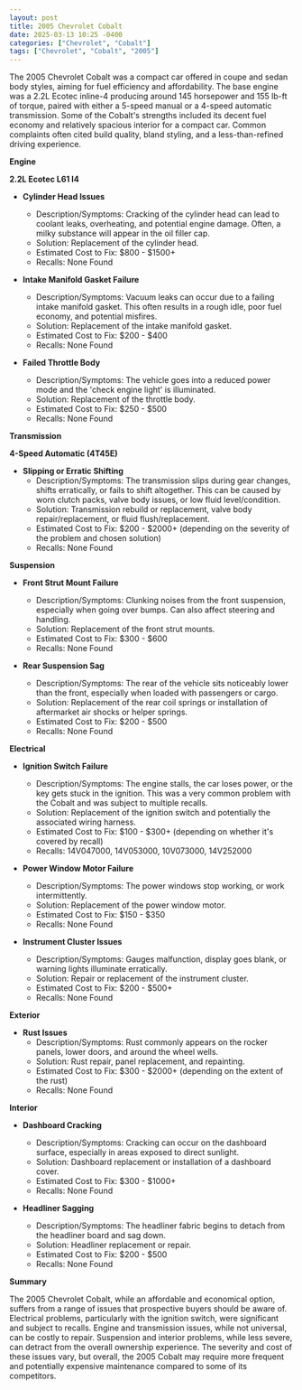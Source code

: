 ```yaml
---
layout: post
title: 2005 Chevrolet Cobalt
date: 2025-03-13 10:25 -0400
categories: ["Chevrolet", "Cobalt"]
tags: ["Chevrolet", "Cobalt", "2005"]
---
```

The 2005 Chevrolet Cobalt was a compact car offered in coupe and sedan body styles, aiming for fuel efficiency and affordability. The base engine was a 2.2L Ecotec inline-4 producing around 145 horsepower and 155 lb-ft of torque, paired with either a 5-speed manual or a 4-speed automatic transmission. Some of the Cobalt's strengths included its decent fuel economy and relatively spacious interior for a compact car. Common complaints often cited build quality, bland styling, and a less-than-refined driving experience.

**Engine**

**2.2L Ecotec L61 I4**

*   **Cylinder Head Issues**
    *   Description/Symptoms: Cracking of the cylinder head can lead to coolant leaks, overheating, and potential engine damage. Often, a milky substance will appear in the oil filler cap.
    *   Solution: Replacement of the cylinder head.
    *   Estimated Cost to Fix: $800 - $1500+
    *   Recalls: None Found

*   **Intake Manifold Gasket Failure**
    *   Description/Symptoms: Vacuum leaks can occur due to a failing intake manifold gasket. This often results in a rough idle, poor fuel economy, and potential misfires.
    *   Solution: Replacement of the intake manifold gasket.
    *   Estimated Cost to Fix: $200 - $400
    *   Recalls: None Found

*   **Failed Throttle Body**
    *   Description/Symptoms: The vehicle goes into a reduced power mode and the 'check engine light' is illuminated.
    *   Solution: Replacement of the throttle body.
    *   Estimated Cost to Fix: $250 - $500
    *   Recalls: None Found

**Transmission**

**4-Speed Automatic (4T45E)**

*   **Slipping or Erratic Shifting**
    *   Description/Symptoms: The transmission slips during gear changes, shifts erratically, or fails to shift altogether. This can be caused by worn clutch packs, valve body issues, or low fluid level/condition.
    *   Solution: Transmission rebuild or replacement, valve body repair/replacement, or fluid flush/replacement.
    *   Estimated Cost to Fix: $200 - $2000+ (depending on the severity of the problem and chosen solution)
    *   Recalls: None Found

**Suspension**

*   **Front Strut Mount Failure**
    *   Description/Symptoms: Clunking noises from the front suspension, especially when going over bumps. Can also affect steering and handling.
    *   Solution: Replacement of the front strut mounts.
    *   Estimated Cost to Fix: $300 - $600
    *   Recalls: None Found

*   **Rear Suspension Sag**
    *   Description/Symptoms: The rear of the vehicle sits noticeably lower than the front, especially when loaded with passengers or cargo.
    *   Solution: Replacement of the rear coil springs or installation of aftermarket air shocks or helper springs.
    *   Estimated Cost to Fix: $200 - $500
    *   Recalls: None Found

**Electrical**

*   **Ignition Switch Failure**
    *   Description/Symptoms: The engine stalls, the car loses power, or the key gets stuck in the ignition. This was a very common problem with the Cobalt and was subject to multiple recalls.
    *   Solution: Replacement of the ignition switch and potentially the associated wiring harness.
    *   Estimated Cost to Fix: $100 - $300+ (depending on whether it's covered by recall)
    *   Recalls: 14V047000, 14V053000, 10V073000, 14V252000

*   **Power Window Motor Failure**
    *   Description/Symptoms: The power windows stop working, or work intermittently.
    *   Solution: Replacement of the power window motor.
    *   Estimated Cost to Fix: $150 - $350
    *   Recalls: None Found

*   **Instrument Cluster Issues**
    *   Description/Symptoms: Gauges malfunction, display goes blank, or warning lights illuminate erratically.
    *   Solution: Repair or replacement of the instrument cluster.
    *   Estimated Cost to Fix: $200 - $500+
    *   Recalls: None Found

**Exterior**

*   **Rust Issues**
    *   Description/Symptoms: Rust commonly appears on the rocker panels, lower doors, and around the wheel wells.
    *   Solution: Rust repair, panel replacement, and repainting.
    *   Estimated Cost to Fix: $300 - $2000+ (depending on the extent of the rust)
    *   Recalls: None Found

**Interior**

*   **Dashboard Cracking**
    *   Description/Symptoms: Cracking can occur on the dashboard surface, especially in areas exposed to direct sunlight.
    *   Solution: Dashboard replacement or installation of a dashboard cover.
    *   Estimated Cost to Fix: $300 - $1000+
    *   Recalls: None Found

*   **Headliner Sagging**
    *   Description/Symptoms: The headliner fabric begins to detach from the headliner board and sag down.
    *   Solution: Headliner replacement or repair.
    *   Estimated Cost to Fix: $200 - $500
    *   Recalls: None Found

**Summary**

The 2005 Chevrolet Cobalt, while an affordable and economical option, suffers from a range of issues that prospective buyers should be aware of. Electrical problems, particularly with the ignition switch, were significant and subject to recalls. Engine and transmission issues, while not universal, can be costly to repair. Suspension and interior problems, while less severe, can detract from the overall ownership experience. The severity and cost of these issues vary, but overall, the 2005 Cobalt may require more frequent and potentially expensive maintenance compared to some of its competitors.

